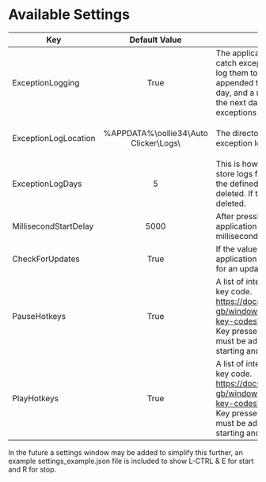 # Available Settings

| Key                   | Default Value                         | Description                                                                                                                                                                                                                                            |
|-----------------------|---------------------------------------|--------------------------------------------------------------------------------------------------------------------------------------------------------------------------------------------------------------------------------------------------------|
| ExceptionLogging      | <p align="center">True</p>                                  | The application will automatically catch exceptions that happen and log   them to a file. Each exception is appended to the file throughout a day, and   a new file will be created the next day. If no file exists, no exceptions   have been caught. |
| ExceptionLogLocation  | <p align="center">%APPDATA%\oollie34\Auto Clicker\Logs\ </p> | The directory that the above exception logs are written to.                                                                                                                                                                                            |
| ExceptionLogDays      | <p align="center">5</p>                                     | This is how long the application will store logs for, if a log is longer   than the defined amount the file is deleted. If the value is 0 logs are not   deleted.                                                                                      |
| MillisecondStartDelay | <p align="center">5000</p>                                  | After pressing the start button, the application will wait this long in   milliseconds before beginning.                                                                                                                                                |
| CheckForUpdates       | <p align="center">True</p>                                  | If the value is set as true, the application will automatically check for   an update every time it is started.                                                                                                                                        |
| PauseHotkeys       | <p align="center">True</p>                                  | A list of integers, matching a virtual key code. https://docs.microsoft.com/en-gb/windows/win32/inputdev/virtual-key-codes?redirectedfrom=MSDN. Key presses are not ordered, and must be added to the array with starting and enclosing int tags. 
| PlayHotkeys       | <p align="center">True</p>                                  | A list of integers, matching a virtual key code. https://docs.microsoft.com/en-gb/windows/win32/inputdev/virtual-key-codes?redirectedfrom=MSDN. Key presses are not ordered, and must be added to the array with starting and enclosing int tags. 


In the future a settings window may be added to simplify this further, an example settings_example.json file is included to show L-CTRL & E for start and R for stop.
